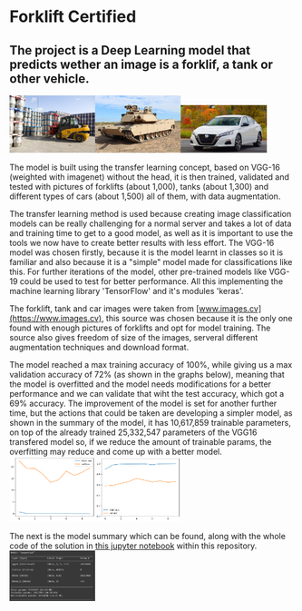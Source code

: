 # Forklift Certified

## The project is a Deep Learning model that predicts wether an image is a forklif, a tank or other vehicle.

<img src="Images/forklift.jpg" alt="drawing" width="30%"/><img src="Images/tank.jpg" alt="drawing" width="30%"/><img src="Images/car.jpg" alt="drawing" width="30%"/>

The model is built using the transfer learning concept, based on VGG-16 (weighted with imagenet) without the head, it is then trained, validated and tested with pictures of forklifts (about 1,000), tanks (about 1,300) and different types of cars (about 1,500) all of them, with data augmentation.

The transfer learning method is used because creating image classification models can be really challenging for a normal server and takes a lot of data and training time to get to a good model, as well as it is important to use the tools we now have to create better results with less effort. The VGG-16 model was chosen firstly, because it is the model learnt in classes so it is familiar and also because it is a "simple" model made for classifications like this. For further iterations of the model, other pre-trained models like VGG-19 could be used to test for better performance. All this implementing the machine learning library 'TensorFlow' and it's modules 'keras'.

The forklift, tank and car images were taken from [www.images.cv](https://www.images.cv), this source was chosen because it is the only one found with enough pictures of forklifts and opt for model training. The source also gives freedom of size of the images, serveral different augmentation techniques and download format.

The model reached a max training accuracy of 100%, while giving us a max validation accuracy of 72% (as shown in the graphs below), meaning that the model is overfitted and the model needs modifications for a better performance and we can validate that wiht the test accuracy, which got a 69% accuracy. The improvement of the model is set for another further time, but the actions that could be taken are developing a simpler model, as shown in the summary of the model, it has 10,617,859 trainable parameters, on top of the already trained 25,332,547 parameters of the VGG16 transfered model so, if we reduce the amount of trainable params, the overfitting may reduce and come up with a better model.
<img src="Images/modelLoss.png" alt="drawing" width="30%"/><img src="Images/modelAcc.png" alt="drawing" width="30%"/>

The next is the model summary which can be found, along with the whole code of the solution in [this jupyter notebook](https://github.com/A00572858/forklift/blob/main/forkliftCertified.ipynb) within this repository.
<img src="Images/modelSummary.png" alt="drawing" width="30%"/>
